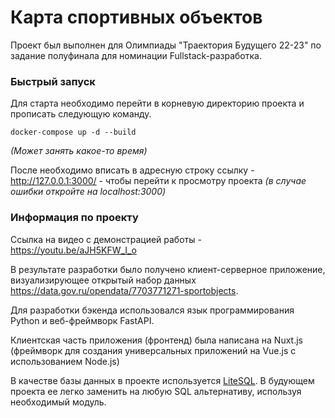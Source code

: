 # Карта спортивных объектов
Проект был выполнен для Олимпиады "Траектория Будущего 22-23" по задание полуфинала для номинации 
Fullstack-разработка.

### Быстрый запуск
Для старта необходимо перейти в корневую директорию проекта и прописать следующую команду.
```shell
docker-compose up -d --build
```

<i>(Может занять какое-то время)</i>

После необходимо вписать в адресную строку ссылку - http://127.0.0.1:3000/ - чтобы перейти к просмотру проекта
<i>(в случае ошибки откройте на localhost:3000)</i>

### Информация по проекту
Ссылка на видео с демонстрацией работы - https://youtu.be/aJH5KFW_I_o

В результате разработки было получено клиент-серверное приложение, визуализирующее открытый набор данных https://data.gov.ru/opendata/7703771271-sportobjects.

Для разработки бэкенда использовался язык программирования Python и веб-фреймворк FastAPI. 

Клиентская часть приложения (фронтенд) была написана на Nuxt.js (фреймворк для создания универсальных приложений на Vue.js с использованием Node.js)

В качестве базы данных в проекте используется <a href="https://github.com/neluckoff/sport-objects-map-vue/blob/master/backend/app/package/database/tools.py">LiteSQL</a>. В будующем проекта ее легко заменить на любую SQL альтернативу, используя необходимый модуль.
